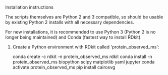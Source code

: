 Installation instructions

The scripts themselves are Python 2 and 3 compatible, so should be usable by existing Python 2 installs with all necessary dependencies.

For new installations, it is recommended to use Python 3 (Python 2 is no longer being maintained) and Conda (fastest way to install RDkit).

1. Create a Python environment with RDkit called 'protein_observed_ms':

	conda create -c rdkit -n protein_observed_ms rdkit
	conda install -n protein_observed_ms biopython scipy matplotlib yaml jupyter
	conda activate protein_observed_ms
	pip install cairosvg
